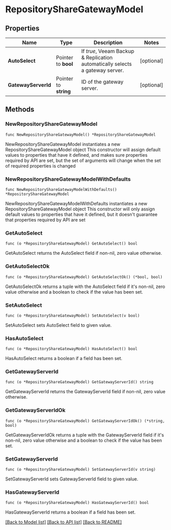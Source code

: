 # RepositoryShareGatewayModel

## Properties

Name | Type | Description | Notes
------------ | ------------- | ------------- | -------------
**AutoSelect** | Pointer to **bool** | If *true*, Veeam Backup &amp; Replication automatically selects a gateway server. | [optional] 
**GatewayServerId** | Pointer to **string** | ID of the gateway server. | [optional] 

## Methods

### NewRepositoryShareGatewayModel

`func NewRepositoryShareGatewayModel() *RepositoryShareGatewayModel`

NewRepositoryShareGatewayModel instantiates a new RepositoryShareGatewayModel object
This constructor will assign default values to properties that have it defined,
and makes sure properties required by API are set, but the set of arguments
will change when the set of required properties is changed

### NewRepositoryShareGatewayModelWithDefaults

`func NewRepositoryShareGatewayModelWithDefaults() *RepositoryShareGatewayModel`

NewRepositoryShareGatewayModelWithDefaults instantiates a new RepositoryShareGatewayModel object
This constructor will only assign default values to properties that have it defined,
but it doesn't guarantee that properties required by API are set

### GetAutoSelect

`func (o *RepositoryShareGatewayModel) GetAutoSelect() bool`

GetAutoSelect returns the AutoSelect field if non-nil, zero value otherwise.

### GetAutoSelectOk

`func (o *RepositoryShareGatewayModel) GetAutoSelectOk() (*bool, bool)`

GetAutoSelectOk returns a tuple with the AutoSelect field if it's non-nil, zero value otherwise
and a boolean to check if the value has been set.

### SetAutoSelect

`func (o *RepositoryShareGatewayModel) SetAutoSelect(v bool)`

SetAutoSelect sets AutoSelect field to given value.

### HasAutoSelect

`func (o *RepositoryShareGatewayModel) HasAutoSelect() bool`

HasAutoSelect returns a boolean if a field has been set.

### GetGatewayServerId

`func (o *RepositoryShareGatewayModel) GetGatewayServerId() string`

GetGatewayServerId returns the GatewayServerId field if non-nil, zero value otherwise.

### GetGatewayServerIdOk

`func (o *RepositoryShareGatewayModel) GetGatewayServerIdOk() (*string, bool)`

GetGatewayServerIdOk returns a tuple with the GatewayServerId field if it's non-nil, zero value otherwise
and a boolean to check if the value has been set.

### SetGatewayServerId

`func (o *RepositoryShareGatewayModel) SetGatewayServerId(v string)`

SetGatewayServerId sets GatewayServerId field to given value.

### HasGatewayServerId

`func (o *RepositoryShareGatewayModel) HasGatewayServerId() bool`

HasGatewayServerId returns a boolean if a field has been set.


[[Back to Model list]](../README.md#documentation-for-models) [[Back to API list]](../README.md#documentation-for-api-endpoints) [[Back to README]](../README.md)


